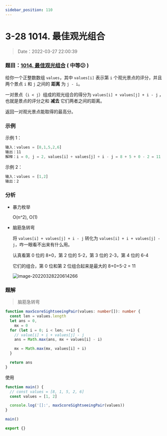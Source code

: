 ```yaml
---
sidebar_position: 110
---
```


# 3-28 1014. 最佳观光组合

> Date：2022-03-27 22:00:39

### 题目：[1014. 最佳观光组合](https://leetcode-cn.com/problems/best-sightseeing-pair/) ( 中等:confused: )

给你一个正整数数组 `values`，其中 `values[i]` 表示第 `i` 个观光景点的评分，并且两个景点 `i` 和 `j` 之间的 **距离** 为 `j - i`。

一对景点（`i < j`）组成的观光组合的得分为 `values[i] + values[j] + i - j` ，也就是景点的评分之和 **减去** 它们两者之间的距离。

返回一对观光景点能取得的最高分。

### 示例

示例 1：

```ts
输入：values = [8,1,5,2,6]
输出：11
解释：i = 0, j = 2, values[i] + values[j] + i - j = 8 + 5 + 0 - 2 = 11
```

示例 2：

```ts
输入：values = [1,2]
输出：2
```

### 分析

- 暴力枚举

  O(n^2), O(1)

- 脑筋急转弯

  将 `values[i] + values[j] + i - j` 转化为 `values[i] + i + values[j] - j`，咋一眼看不出来有什么用。

  认真看第 0 位的 8+0，第 2 位的 5-2，第 3 位的 2-3，第 4 位的 6-4

  它们的组合，第 0 位和第 2 位组合起来是最大的 8+0+5-2 = 11

  ![image-20220328220614266](https://cdn.gincool.com//img/image-20220328220614266.png)

### 题解

> 脑筋急转弯

```ts
function maxScoreSightseeingPair(values: number[]): number {
  const len = values.length
  let ans = 0,
    mx = 0
  for (let i = 0; i < len; ++i) {
    // value[i] + i + values[j] - j
    ans = Math.max(ans, mx + values[i] - i)

    mx = Math.max(mx, values[i] + i)
  }

  return ans
}
```

使用

```ts
function main() {
  // const values = [8, 1, 5, 2, 6]
  const values = [1, 2]

  console.log('[]:', maxScoreSightseeingPair(values))
}

main()

export {}
```

